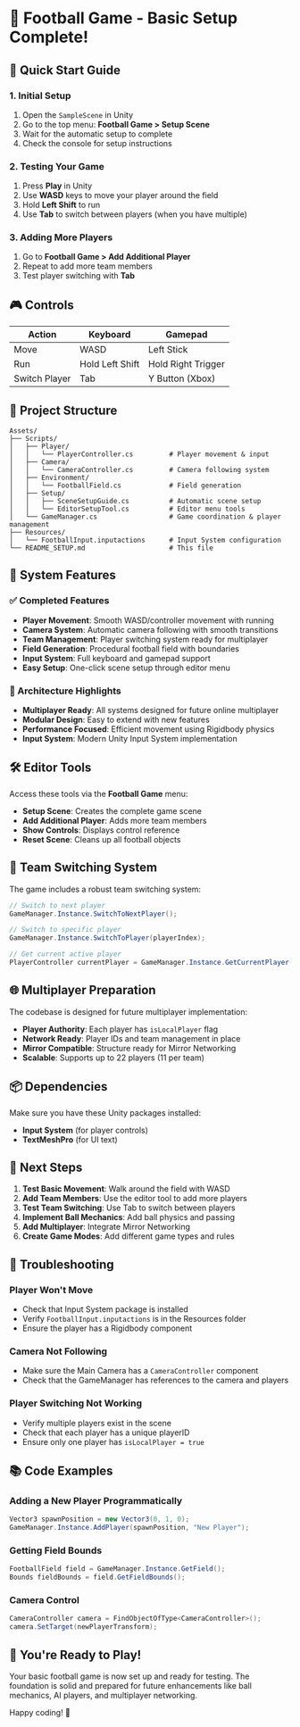 # 🏈 Football Game - Basic Setup Complete!

## 🚀 Quick Start Guide

### 1. Initial Setup
1. Open the `SampleScene` in Unity
2. Go to the top menu: **Football Game > Setup Scene**
3. Wait for the automatic setup to complete
4. Check the console for setup instructions

### 2. Testing Your Game
1. Press **Play** in Unity
2. Use **WASD** keys to move your player around the field
3. Hold **Left Shift** to run
4. Use **Tab** to switch between players (when you have multiple)

### 3. Adding More Players
1. Go to **Football Game > Add Additional Player**
2. Repeat to add more team members
3. Test player switching with **Tab**

## 🎮 Controls

| Action | Keyboard | Gamepad |
|--------|----------|---------|
| Move | WASD | Left Stick |
| Run | Hold Left Shift | Hold Right Trigger |
| Switch Player | Tab | Y Button (Xbox) |

## 📁 Project Structure

```
Assets/
├── Scripts/
│   ├── Player/
│   │   └── PlayerController.cs         # Player movement & input
│   ├── Camera/
│   │   └── CameraController.cs         # Camera following system
│   ├── Environment/
│   │   └── FootballField.cs            # Field generation
│   ├── Setup/
│   │   ├── SceneSetupGuide.cs          # Automatic scene setup
│   │   └── EditorSetupTool.cs          # Editor menu tools
│   └── GameManager.cs                  # Game coordination & player management
├── Resources/
│   └── FootballInput.inputactions      # Input System configuration
└── README_SETUP.md                     # This file
```

## 🔧 System Features

### ✅ Completed Features
- **Player Movement**: Smooth WASD/controller movement with running
- **Camera System**: Automatic camera following with smooth transitions
- **Team Management**: Player switching system ready for multiplayer
- **Field Generation**: Procedural football field with boundaries
- **Input System**: Full keyboard and gamepad support
- **Easy Setup**: One-click scene setup through editor menu

### 🎯 Architecture Highlights
- **Multiplayer Ready**: All systems designed for future online multiplayer
- **Modular Design**: Easy to extend with new features
- **Performance Focused**: Efficient movement using Rigidbody physics
- **Input System**: Modern Unity Input System implementation

## 🛠️ Editor Tools

Access these tools via the **Football Game** menu:

- **Setup Scene**: Creates the complete game scene
- **Add Additional Player**: Adds more team members
- **Show Controls**: Displays control reference
- **Reset Scene**: Cleans up all football objects

## 🔄 Team Switching System

The game includes a robust team switching system:

```csharp
// Switch to next player
GameManager.Instance.SwitchToNextPlayer();

// Switch to specific player
GameManager.Instance.SwitchToPlayer(playerIndex);

// Get current active player
PlayerController currentPlayer = GameManager.Instance.GetCurrentPlayer();
```

## 🌐 Multiplayer Preparation

The codebase is designed for future multiplayer implementation:

- **Player Authority**: Each player has `isLocalPlayer` flag
- **Network Ready**: Player IDs and team management in place
- **Mirror Compatible**: Structure ready for Mirror Networking
- **Scalable**: Supports up to 22 players (11 per team)

## 📦 Dependencies

Make sure you have these Unity packages installed:
- **Input System** (for player controls)
- **TextMeshPro** (for UI text)

## 🚀 Next Steps

1. **Test Basic Movement**: Walk around the field with WASD
2. **Add Team Members**: Use the editor tool to add more players
3. **Test Team Switching**: Use Tab to switch between players
4. **Implement Ball Mechanics**: Add ball physics and passing
5. **Add Multiplayer**: Integrate Mirror Networking
6. **Create Game Modes**: Add different game types and rules

## 🐛 Troubleshooting

### Player Won't Move
- Check that Input System package is installed
- Verify `FootballInput.inputactions` is in the Resources folder
- Ensure the player has a Rigidbody component

### Camera Not Following
- Make sure the Main Camera has a `CameraController` component
- Check that the GameManager has references to the camera and players

### Player Switching Not Working
- Verify multiple players exist in the scene
- Check that each player has a unique playerID
- Ensure only one player has `isLocalPlayer = true`

## 📚 Code Examples

### Adding a New Player Programmatically
```csharp
Vector3 spawnPosition = new Vector3(0, 1, 0);
GameManager.Instance.AddPlayer(spawnPosition, "New Player");
```

### Getting Field Bounds
```csharp
FootballField field = GameManager.Instance.GetField();
Bounds fieldBounds = field.GetFieldBounds();
```

### Camera Control
```csharp
CameraController camera = FindObjectOfType<CameraController>();
camera.SetTarget(newPlayerTransform);
```

## 🎉 You're Ready to Play!

Your basic football game is now set up and ready for testing. The foundation is solid and prepared for future enhancements like ball mechanics, AI players, and multiplayer networking.

Happy coding! 🏈 
